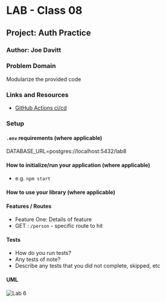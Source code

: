 # LAB - Class 08

## Project: Auth Practice

### Author: Joe Davitt

### Problem Domain

Modularize the provided code

### Links and Resources

- [GitHub Actions ci/cd](https://github.com/j-davitt/auth-api/actions)



### Setup

#### `.env` requirements (where applicable)

DATABASE_URL=postgres://localhost:5432/lab8


#### How to initialize/run your application (where applicable)

- e.g. `npm start`

#### How to use your library (where applicable)

#### Features / Routes

- Feature One: Details of feature
- GET : `/person` - specific route to hit

#### Tests

- How do you run tests?
- Any tests of note?
- Describe any tests that you did not complete, skipped, etc

#### UML

![Lab 6](./assets/lab6.png)

